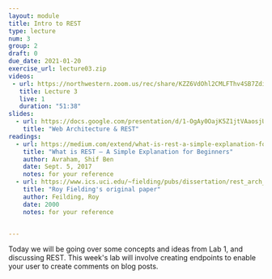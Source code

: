 ```yaml
---
layout: module
title: Intro to REST
type: lecture
num: 3
group: 2
draft: 0
due_date: 2021-01-20
exercise_url: lecture03.zip
videos:
 - url: https://northwestern.zoom.us/rec/share/KZZ6VdOhl2CMLFThv4SB7ZdiUJ2etwlpW9T8Es9zRjDRNR1gUW_0W8sXNKUv9Pz6.e7l9ISZ7cuJ7c39X
   title: Lecture 3
   live: 1
   duration: "51:38"
slides:
  - url: https://docs.google.com/presentation/d/1-OgAy0OajK5Z1jtVAaosjUuYIUoOvPOLOedn3FQCoos/edit?usp=sharing
    title: "Web Architecture & REST"
readings:
  - url: https://medium.com/extend/what-is-rest-a-simple-explanation-for-beginners-part-1-introduction-b4a072f8740f
    title: "What is REST — A Simple Explanation for Beginners"
    author: Avraham, Shif Ben 
    date: Sept. 5, 2017
    notes: for your reference
  - url: https://www.ics.uci.edu/~fielding/pubs/dissertation/rest_arch_style.htm
    title: "Roy Fielding's original paper"
    author: Feilding, Roy
    date: 2000
    notes: for your reference


---
```

Today we will be going over some concepts and ideas from Lab 1, and discussing REST. This week's lab will involve creating endpoints to enable your user to create comments on blog posts.
